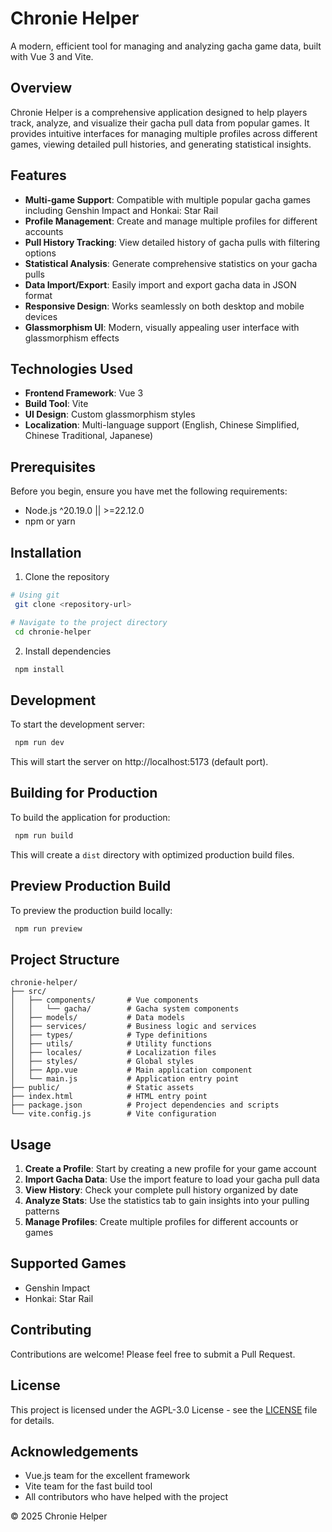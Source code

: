 # Chronie Helper

A modern, efficient tool for managing and analyzing gacha game data, built with Vue 3 and Vite.

## Overview

Chronie Helper is a comprehensive application designed to help players track, analyze, and visualize their gacha pull data from popular games. It provides intuitive interfaces for managing multiple profiles across different games, viewing detailed pull histories, and generating statistical insights.

## Features

- **Multi-game Support**: Compatible with multiple popular gacha games including Genshin Impact and Honkai: Star Rail
- **Profile Management**: Create and manage multiple profiles for different accounts
- **Pull History Tracking**: View detailed history of gacha pulls with filtering options
- **Statistical Analysis**: Generate comprehensive statistics on your gacha pulls
- **Data Import/Export**: Easily import and export gacha data in JSON format
- **Responsive Design**: Works seamlessly on both desktop and mobile devices
- **Glassmorphism UI**: Modern, visually appealing user interface with glassmorphism effects

## Technologies Used

- **Frontend Framework**: Vue 3
- **Build Tool**: Vite
- **UI Design**: Custom glassmorphism styles
- **Localization**: Multi-language support (English, Chinese Simplified, Chinese Traditional, Japanese)

## Prerequisites

Before you begin, ensure you have met the following requirements:
- Node.js ^20.19.0 || >=22.12.0
- npm or yarn

## Installation

1. Clone the repository
```bash
# Using git
 git clone <repository-url>

# Navigate to the project directory
 cd chronie-helper
```

2. Install dependencies
```bash
 npm install
```

## Development

To start the development server:
```bash
 npm run dev
```

This will start the server on http://localhost:5173 (default port).

## Building for Production

To build the application for production:
```bash
 npm run build
```

This will create a `dist` directory with optimized production build files.

## Preview Production Build

To preview the production build locally:
```bash
 npm run preview
```

## Project Structure

```
chronie-helper/
├── src/
│   ├── components/       # Vue components
│   │   └── gacha/        # Gacha system components
│   ├── models/           # Data models
│   ├── services/         # Business logic and services
│   ├── types/            # Type definitions
│   ├── utils/            # Utility functions
│   ├── locales/          # Localization files
│   ├── styles/           # Global styles
│   ├── App.vue           # Main application component
│   └── main.js           # Application entry point
├── public/               # Static assets
├── index.html            # HTML entry point
├── package.json          # Project dependencies and scripts
└── vite.config.js        # Vite configuration
```

## Usage

1. **Create a Profile**: Start by creating a new profile for your game account
2. **Import Gacha Data**: Use the import feature to load your gacha pull data
3. **View History**: Check your complete pull history organized by date
4. **Analyze Stats**: Use the statistics tab to gain insights into your pulling patterns
5. **Manage Profiles**: Create multiple profiles for different accounts or games

## Supported Games
- Genshin Impact
- Honkai: Star Rail

## Contributing

Contributions are welcome! Please feel free to submit a Pull Request.

## License

This project is licensed under the AGPL-3.0 License - see the [LICENSE](LICENSE) file for details.

## Acknowledgements

- Vue.js team for the excellent framework
- Vite team for the fast build tool
- All contributors who have helped with the project

© 2025 Chronie Helper